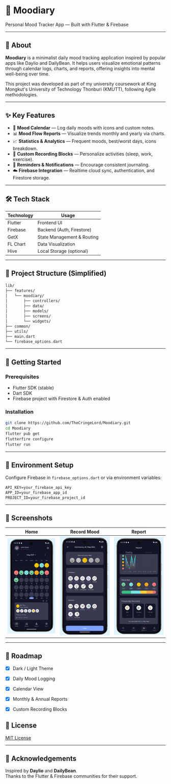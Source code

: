 <!-- README for Moodiary -->

# 📝 Moodiary

Personal Mood Tracker App — Built with Flutter & Firebase

---

## 📱 About

**Moodiary** is a minimalist daily mood tracking application inspired by popular apps like Daylio and DailyBean. It helps users visualize emotional patterns through calendar logs, charts, and reports, offering insights into mental well-being over time.

This project was developed as part of my university coursework at King Mongkut's University of Technology Thonburi (KMUTT), following Agile methodologies.

---

## ✨ Key Features

- 📅 **Mood Calendar** — Log daily moods with icons and custom notes.
- 📊 **Mood Flow Reports** — Visualize trends monthly and yearly via charts.
- 📈 **Statistics & Analytics** — Frequent moods, best/worst days, icons breakdown.
- 🎨 **Custom Recording Blocks** — Personalize activities (sleep, work, exercise).
- 🔔 **Reminders & Notifications** — Encourage consistent journaling.
- ☁️ **Firebase Integration** — Realtime cloud sync, authentication, and Firestore storage.

---

## 🛠️ Tech Stack

| Technology | Usage                      |
| ---------- | -------------------------- |
| Flutter    | Frontend UI                |
| Firebase   | Backend (Auth, Firestore)  |
| GetX       | State Management & Routing |
| FL Chart   | Data Visualization         |
| Hive       | Local Storage (optional)   |

---

## 📂 Project Structure (Simplified)

```
lib/
├── features/
│   └── moodiary/
│       ├── controllers/
│       ├── data/
│       ├── models/
│       ├── screens/
│       └── widgets/
├── common/
├── utils/
├── main.dart
└── firebase_options.dart
```

---

## 🚀 Getting Started

### Prerequisites

- Flutter SDK (stable)
- Dart SDK
- Firebase project with Firestore & Auth enabled

### Installation

```bash
git clone https://github.com/TheCringeLord/Moodiary.git
cd Moodiary
flutter pub get
flutterfire configure
flutter run
```

---

## 🔑 Environment Setup

Configure Firebase in `firebase_options.dart` or via environment variables:

```
API_KEY=your_firebase_api_key
APP_ID=your_firebase_app_id
PROJECT_ID=your_firebase_project_id
```

---

## 📸 Screenshots

|              Home               |              Record Mood               |              Report               |
| :-----------------------------: | :------------------------------------: | :-------------------------------: |
| ![](assets/screenshot/Home.png) | ![](assets/screenshot/Record-Mood.png) | ![](assets/screenshot/Report.png) |

---

## 📌 Roadmap
- [x] Dark / Light Theme
- [x] Daily Mood Logging
- [x] Calendar View
- [x] Monthly & Annual Reports
- [x] Custom Recording Blocks


## 📄 License

[MIT License](LICENSE)

---

## 🙏 Acknowledgements

Inspired by **Daylio** and **DailyBean**.  
Thanks to the Flutter & Firebase communities for their support.
